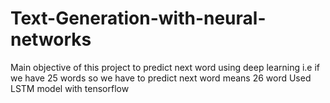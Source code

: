# Text-Generation-with-neural-networks

Main objective of this project to predict next word using deep learning i.e if we have 25 words so we have to predict next word means 26 word 
Used LSTM model with tensorflow
